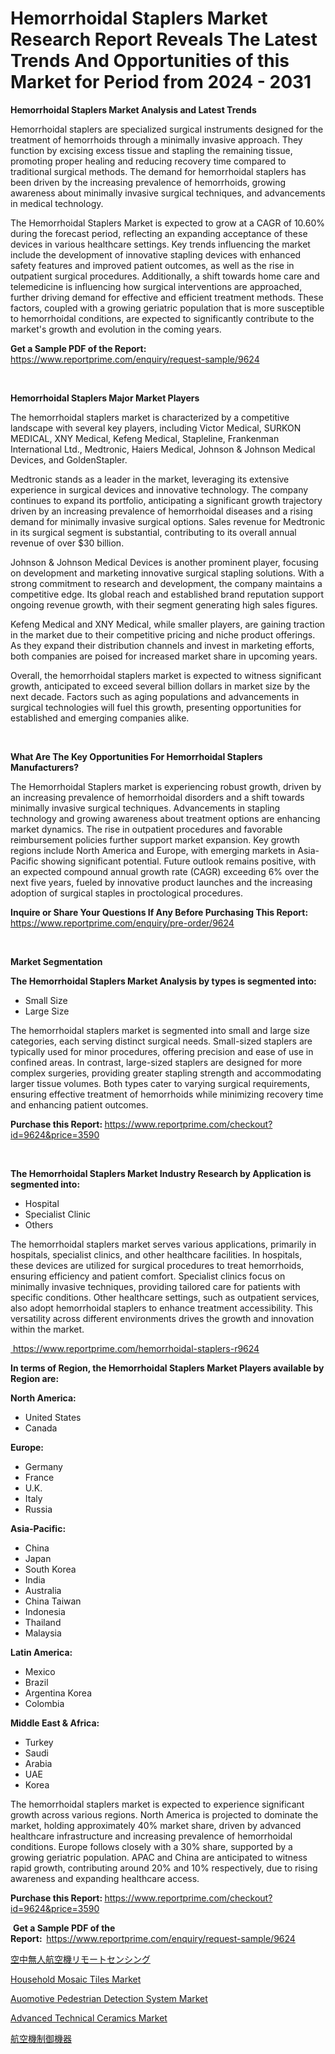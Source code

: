 <p><h1>Hemorrhoidal Staplers Market Research Report Reveals The Latest Trends And Opportunities of this Market for Period from 2024 - 2031</h1></p><p><strong>Hemorrhoidal Staplers Market Analysis and Latest Trends</strong></p>
<p><p>Hemorrhoidal staplers are specialized surgical instruments designed for the treatment of hemorrhoids through a minimally invasive approach. They function by excising excess tissue and stapling the remaining tissue, promoting proper healing and reducing recovery time compared to traditional surgical methods. The demand for hemorrhoidal staplers has been driven by the increasing prevalence of hemorrhoids, growing awareness about minimally invasive surgical techniques, and advancements in medical technology.</p><p>The Hemorrhoidal Staplers Market is expected to grow at a CAGR of 10.60% during the forecast period, reflecting an expanding acceptance of these devices in various healthcare settings. Key trends influencing the market include the development of innovative stapling devices with enhanced safety features and improved patient outcomes, as well as the rise in outpatient surgical procedures. Additionally, a shift towards home care and telemedicine is influencing how surgical interventions are approached, further driving demand for effective and efficient treatment methods. These factors, coupled with a growing geriatric population that is more susceptible to hemorrhoidal conditions, are expected to significantly contribute to the market's growth and evolution in the coming years.</p></p>
<p><strong>Get a Sample PDF of the Report:&nbsp;</strong> <a href="https://www.reportprime.com/enquiry/request-sample/9624">https://www.reportprime.com/enquiry/request-sample/9624</a></p>
<p>&nbsp;</p>
<p><strong>Hemorrhoidal Staplers Major Market Players</strong></p>
<p><p>The hemorrhoidal staplers market is characterized by a competitive landscape with several key players, including Victor Medical, SURKON MEDICAL, XNY Medical, Kefeng Medical, Stapleline, Frankenman International Ltd., Medtronic, Haiers Medical, Johnson & Johnson Medical Devices, and GoldenStapler. </p><p>Medtronic stands as a leader in the market, leveraging its extensive experience in surgical devices and innovative technology. The company continues to expand its portfolio, anticipating a significant growth trajectory driven by an increasing prevalence of hemorrhoidal diseases and a rising demand for minimally invasive surgical options. Sales revenue for Medtronic in its surgical segment is substantial, contributing to its overall annual revenue of over $30 billion.</p><p>Johnson & Johnson Medical Devices is another prominent player, focusing on development and marketing innovative surgical stapling solutions. With a strong commitment to research and development, the company maintains a competitive edge. Its global reach and established brand reputation support ongoing revenue growth, with their segment generating high sales figures.</p><p>Kefeng Medical and XNY Medical, while smaller players, are gaining traction in the market due to their competitive pricing and niche product offerings. As they expand their distribution channels and invest in marketing efforts, both companies are poised for increased market share in upcoming years.</p><p>Overall, the hemorrhoidal staplers market is expected to witness significant growth, anticipated to exceed several billion dollars in market size by the next decade. Factors such as aging populations and advancements in surgical technologies will fuel this growth, presenting opportunities for established and emerging companies alike.</p></p>
<p>&nbsp;</p>
<p><strong>What Are The Key Opportunities For Hemorrhoidal Staplers Manufacturers?</strong></p>
<p><p>The Hemorrhoidal Staplers market is experiencing robust growth, driven by an increasing prevalence of hemorrhoidal disorders and a shift towards minimally invasive surgical techniques. Advancements in stapling technology and growing awareness about treatment options are enhancing market dynamics. The rise in outpatient procedures and favorable reimbursement policies further support market expansion. Key growth regions include North America and Europe, with emerging markets in Asia-Pacific showing significant potential. Future outlook remains positive, with an expected compound annual growth rate (CAGR) exceeding 6% over the next five years, fueled by innovative product launches and the increasing adoption of surgical staples in proctological procedures.</p></p>
<p><strong>Inquire or Share Your Questions If Any Before Purchasing This Report:</strong> <a href="https://www.reportprime.com/enquiry/pre-order/9624">https://www.reportprime.com/enquiry/pre-order/9624</a></p>
<p>&nbsp;</p>
<p><strong>Market Segmentation</strong></p>
<p><strong>The Hemorrhoidal Staplers Market Analysis by types is segmented into:</strong></p>
<p><ul><li>Small Size</li><li>Large Size</li></ul></p>
<p><p>The hemorrhoidal staplers market is segmented into small and large size categories, each serving distinct surgical needs. Small-sized staplers are typically used for minor procedures, offering precision and ease of use in confined areas. In contrast, large-sized staplers are designed for more complex surgeries, providing greater stapling strength and accommodating larger tissue volumes. Both types cater to varying surgical requirements, ensuring effective treatment of hemorrhoids while minimizing recovery time and enhancing patient outcomes.</p></p>
<p><strong>Purchase this Report:&nbsp;</strong><a href="https://www.reportprime.com/checkout?id=9624&price=3590">https://www.reportprime.com/checkout?id=9624&price=3590</a></p>
<p>&nbsp;</p>
<p><strong>The Hemorrhoidal Staplers Market Industry Research by Application is segmented into:</strong></p>
<p><ul><li>Hospital</li><li>Specialist Clinic</li><li>Others</li></ul></p>
<p><p>The hemorrhoidal staplers market serves various applications, primarily in hospitals, specialist clinics, and other healthcare facilities. In hospitals, these devices are utilized for surgical procedures to treat hemorrhoids, ensuring efficiency and patient comfort. Specialist clinics focus on minimally invasive techniques, providing tailored care for patients with specific conditions. Other healthcare settings, such as outpatient services, also adopt hemorrhoidal staplers to enhance treatment accessibility. This versatility across different environments drives the growth and innovation within the market.</p></p>
<p><a href="https://www.reportprime.com/hemorrhoidal-staplers-r9624">&nbsp;https://www.reportprime.com/hemorrhoidal-staplers-r9624</a></p>
<p><strong>In terms of Region, the Hemorrhoidal Staplers Market Players available by Region are:</strong></p>
<p>
    <p> <strong> North America: </strong>
        <ul>
            <li>United States</li>
            <li>Canada</li>
        </ul>
        </p> 
    <p> <strong> Europe: </strong>
        <ul>
            <li>Germany</li>
            <li>France</li>
            <li>U.K.</li>
            <li>Italy</li>
            <li>Russia</li>
        </ul>
        </p> 
    <p> <strong> Asia-Pacific: </strong>
        <ul>
            <li>China</li>
            <li>Japan</li>
            <li>South Korea</li>
            <li>India</li>
            <li>Australia</li>
            <li>China Taiwan</li>
            <li>Indonesia</li>
            <li>Thailand</li>
            <li>Malaysia</li>
        </ul>
        </p> 
    <p> <strong> Latin America: </strong>
        <ul>
            <li>Mexico</li>
            <li>Brazil</li>
            <li>Argentina Korea</li>
            <li>Colombia</li>
        </ul>
        </p> 
    <p> <strong> Middle East & Africa: </strong>
        <ul>
            <li>Turkey</li>
            <li>Saudi</li>
            <li>Arabia</li>
            <li>UAE</li>
            <li>Korea</li>
        </ul>
    </p>
    </p>
<p><p>The hemorrhoidal staplers market is expected to experience significant growth across various regions. North America is projected to dominate the market, holding approximately 40% market share, driven by advanced healthcare infrastructure and increasing prevalence of hemorrhoidal conditions. Europe follows closely with a 30% share, supported by a growing geriatric population. APAC and China are anticipated to witness rapid growth, contributing around 20% and 10% respectively, due to rising awareness and expanding healthcare access.</p></p>
<p><strong>Purchase this Report: </strong><a href="https://www.reportprime.com/checkout?id=9624&price=3590">https://www.reportprime.com/checkout?id=9624&price=3590</a></p>
<p>&nbsp;<strong>Get a Sample PDF of the Report:&nbsp;&nbsp;</strong><a href="https://www.reportprime.com/enquiry/request-sample/9624">https://www.reportprime.com/enquiry/request-sample/9624</a></p>
<p><strong></strong></p>
<p><p><a href="https://williamkable67.medium.com/%E7%A9%BA%E4%B8%AD-uav-%E3%83%AA%E3%83%A2%E3%83%BC%E3%83%88%E3%82%BB%E3%83%B3%E3%82%B7%E3%83%B3%E3%82%B0%E5%B8%82%E5%A0%B4-2024%E5%B9%B4-2031%E5%B9%B4-%E6%A5%AD%E7%95%8C%E3%81%AE%E6%B4%9E%E5%AF%9F%E3%81%A8%E6%8A%95%E8%B3%87%E6%A9%9F%E4%BC%9A-ee976f51e8cc">空中無人航空機リモートセンシング</a></p><p><a href="https://medium.com/@staceyhilll67/the-household-mosaic-tiles-market-prioritizes-cost-control-and-efficiency-enhancement-f4176eb39c42">Household Mosaic Tiles Market</a></p><p><a href="https://issuu.com/reportprime-2/docs/auomotive-pedestrian-detection-syst_1bce57ff6cd563">Auomotive Pedestrian Detection System Market</a></p><p><a href="https://www.linkedin.com/pulse/evaluating-global-advanced-technical-ceramics-market-trends-growth-5iezf?trackingId=vh2RfvagSIeM2f3A1IiLGg%3D%3D">Advanced Technical Ceramics Market</a></p><p><a href="https://williamkable67.medium.com/%E8%88%AA%E7%A9%BA%E6%A9%9F%E5%88%B6%E5%BE%A1%E6%A9%9F%E5%99%A8%E3%81%AE%E5%B8%82%E5%A0%B4%E5%88%86%E6%9E%90%E3%83%AC%E3%83%9D%E3%83%BC%E3%83%88-%E5%9C%B0%E5%9F%9F-%E3%82%BF%E3%82%A4%E3%83%97-%E6%A9%9F%E6%A2%B0%E3%82%B7%E3%82%B9%E3%83%86%E3%83%A0-%E6%B2%B9%E5%9C%A7-%E6%A9%9F%E6%A2%B0%E3%82%B7%E3%82%B9%E3%83%86%E3%83%A0-%E3%83%95%E3%83%A9%E3%82%A4%E3%83%90%E3%82%A4%E3%83%AF%E3%82%A4%E3%83%A4%E5%88%B6%E5%BE%A1%E3%82%B7%E3%82%B9%E3%83%86%E3%83%A0-%E3%81%8A%E3%82%88%E3%81%B3%E3%82%A2%E3%83%97%E3%83%AA%E3%82%B1%E3%83%BC%E3%82%B7%E3%83%A7%E3%83%B3-%E6%97%85%E5%AE%A2%E6%A9%9F-%E4%B8%80%E8%88%AC%E8%88%AA%E7%A9%BA-%E3%83%93%E3%82%B8%E3%83%8D%E3%82%B9%E6%A9%9F-%E3%81%9D%E3%81%AE%E4%BB%96-%E3%81%AB%E9%96%A2%E3%81%99%E3%82%8B%E3%82%B0%E3%83%AD%E3%83%BC%E3%83%90%E3%83%AB%E3%82%A4%E3%83%B3%E3%82%B5%E3%82%A4-dcffda1fe6cc">航空機制御機器</a></p></p>